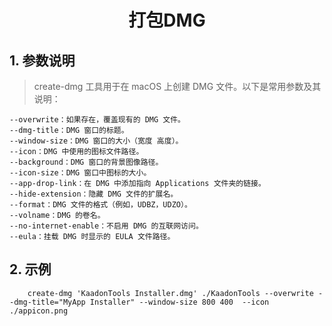 # <center>打包DMG</center>

## 1. 参数说明
> create-dmg 工具用于在 macOS 上创建 DMG 文件。以下是常用参数及其说明：
```text
--overwrite：如果存在，覆盖现有的 DMG 文件。
--dmg-title：DMG 窗口的标题。
--window-size：DMG 窗口的大小（宽度 高度）。
--icon：DMG 中使用的图标文件路径。
--background：DMG 窗口的背景图像路径。
--icon-size：DMG 窗口中图标的大小。
--app-drop-link：在 DMG 中添加指向 Applications 文件夹的链接。
--hide-extension：隐藏 DMG 文件的扩展名。
--format：DMG 文件的格式（例如，UDBZ，UDZO）。
--volname：DMG 的卷名。
--no-internet-enable：不启用 DMG 的互联网访问。
--eula：挂载 DMG 时显示的 EULA 文件路径。
```
## 2. 示例

```shell
    create-dmg 'KaadonTools Installer.dmg' ./KaadonTools --overwrite --dmg-title="MyApp Installer" --window-size 800 400  --icon ./appicon.png
```
